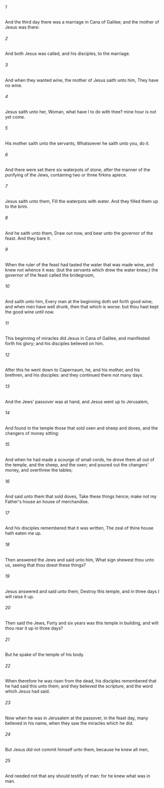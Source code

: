 ###### 1
And the third day there was a marriage in Cana of Galilee; and the mother of Jesus was there:

###### 2
And both Jesus was called, and his disciples, to the marriage.

###### 3
And when they wanted wine, the mother of Jesus saith unto him, They have no wine.

###### 4
Jesus saith unto her, Woman, what have I to do with thee? mine hour is not yet come.

###### 5
His mother saith unto the servants, Whatsoever he saith unto you, do it.

###### 6
And there were set there six waterpots of stone, after the manner of the purifying of the Jews, containing two or three firkins apiece.

###### 7
Jesus saith unto them, Fill the waterpots with water. And they filled them up to the brim.

###### 8
And he saith unto them, Draw out now, and bear unto the governor of the feast. And they bare it.

###### 9
When the ruler of the feast had tasted the water that was made wine, and knew not whence it was: (but the servants which drew the water knew;) the governor of the feast called the bridegroom,

###### 10
And saith unto him, Every man at the beginning doth set forth good wine; and when men have well drunk, then that which is worse: but thou hast kept the good wine until now.

###### 11
This beginning of miracles did Jesus in Cana of Galilee, and manifested forth his glory; and his disciples believed on him.

###### 12
After this he went down to Capernaum, he, and his mother, and his brethren, and his disciples: and they continued there not many days.

###### 13
And the Jews' passover was at hand, and Jesus went up to Jerusalem,

###### 14
And found in the temple those that sold oxen and sheep and doves, and the changers of money sitting:

###### 15
And when he had made a scourge of small cords, he drove them all out of the temple, and the sheep, and the oxen; and poured out the changers' money, and overthrew the tables;

###### 16
And said unto them that sold doves, Take these things hence; make not my Father's house an house of merchandise.

###### 17
And his disciples remembered that it was written, The zeal of thine house hath eaten me up.

###### 18
Then answered the Jews and said unto him, What sign shewest thou unto us, seeing that thou doest these things?

###### 19
Jesus answered and said unto them, Destroy this temple, and in three days I will raise it up.

###### 20
Then said the Jews, Forty and six years was this temple in building, and wilt thou rear it up in three days?

###### 21
But he spake of the temple of his body.

###### 22
When therefore he was risen from the dead, his disciples remembered that he had said this unto them; and they believed the scripture, and the word which Jesus had said.

###### 23
Now when he was in Jerusalem at the passover, in the feast day, many believed in his name, when they saw the miracles which he did.

###### 24
But Jesus did not commit himself unto them, because he knew all men,

###### 25
And needed not that any should testify of man: for he knew what was in man.

